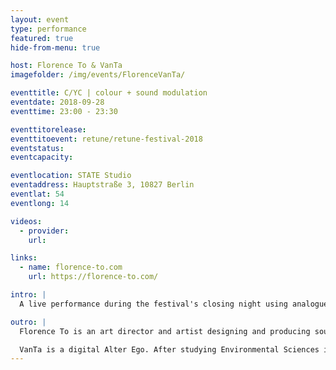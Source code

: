 ```yaml
---
layout: event
type: performance
featured: true
hide-from-menu: true

host: Florence To & VanTa
imagefolder: /img/events/FlorenceVanTa/

eventtitle: C/YC | colour + sound modulation
eventdate: 2018-09-28
eventtime: 23:00 - 23:30

eventtitorelease:
eventtitoevent: retune/retune-festival-2018
eventstatus:
eventcapacity:

eventlocation: STATE Studio
eventaddress: Hauptstraße 3, 10827 Berlin
eventlat: 54
eventlong: 14

videos:
  - provider:
    url:

links:
  - name: florence-to.com
    url: https://florence-to.com/

intro: |
  A live performance during the festival's closing night using analogue video synthesis, sound and signal processing. The artists Florence To and VanTa have worked within the audiovisual field designing and coding large-scale installations and live performances for over 8 years. After meeting in Berlin performing experimental sessions in various artistic hubs, they began collaborating on a visual approach using modular systems rich in colour, rhythm and geometry. The performance translates a process in visualising sound and colour through sculpting waves using modular devices, creating a spectrum of rhythmic images in space throughout a live progressive performance.

outro: |
  Florence To is an art director and artist designing and producing sound and light installations, also creating generative motion graphics and light productions with a strong focus on architectural spatial design on site specific projects. Through working in various disparate environments she ventured further into exploring the effects of cognitive and emotional triggers, and how different sensory arrangements are experienced within space. The Scottish artist has established residencies at the Société des Arts Technologiques [SAT] in Montreal, 4DSOUND Spatial Sound Institute in Budapest, and has exhibited, performed and given workshops at Southbank Centre in London and LABoral Centro de Arte y Creación Industrial in Gijon supported by the European Network for Contemporary Audiovisual Creation [ENCAC]. In 2017 she was awarded a creative fellowship with the DCN (Department of Clinical Neuroscience) in Edinburgh.

  VanTa is a digital Alter Ego. After studying Environmental Sciences in Granada University in Spain, he began his career as a visual designer as part of the audiovisual collective Miga. Since moving to Berlin, he began working at the mythical record label M-nus, where he became part of the developer team at 2V-P. VanTa is a creative coder for various design studios such as NEEEU and Pfadfinderei, he teaches programming for technicians and designers in the theatre school of Andalusia as well as collaborating with many artistic and commercial projects. He has performed at festivals such as Sonar, Melt, Lowlands, Lehrter17 and FRAC working with generative audio, virtual reality and light design showcasing in Asia, South America, Europe and the States.
---
```

